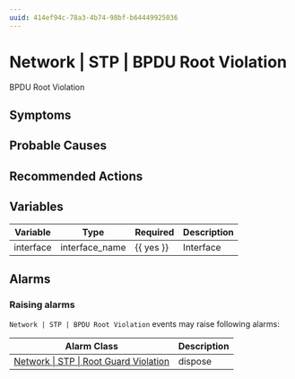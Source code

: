 ```yaml
---
uuid: 414ef94c-78a3-4b74-98bf-b64449925036
---
```

# Network | STP | BPDU Root Violation

BPDU Root Violation

## Symptoms

## Probable Causes

## Recommended Actions

## Variables

Variable | Type | Required | Description
--- | --- | --- | ---
interface | interface_name | {{ yes }} | Interface

## Alarms

### Raising alarms

`Network | STP | BPDU Root Violation` events may raise following alarms:

Alarm Class | Description
--- | ---
[Network \| STP \| Root Guard Violation](../../../alarm-classes/network/stp/root-guard-violation.md) | dispose
